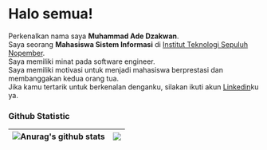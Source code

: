 # Halo semua! 

Perkenalkan nama saya **Muhammad Ade Dzakwan**.<br>
Saya seorang **Mahasiswa Sistem Informasi** di [Institut Teknologi Sepuluh Nopember](https://www.its.ac.id/id/beranda/).<br>
Saya memiliki minat pada software engineer.<br>
Saya memiliki motivasi untuk menjadi mahasiswa berprestasi dan membanggakan kedua orang tua.<br>
Jika kamu tertarik untuk berkenalan denganku, silakan ikuti akun [Linkedin](https://www.linkedin.com/in/muhammad-ade-dzakwan-839916277)ku ya.

### Github Statistic
| <img align="center" src="https://github-readme-stats.vercel.app/api?username=nawa316&show_icons=true&include_all_commits=true&theme=buefy&hide_border=true" alt="Anurag's github stats" /></a> | <a href="https://github.com/anuraghazra/github-readme-stats"><img align="center" src="https://github-readme-stats.vercel.app/api/top-langs/?username=nawa316&layout=compact&theme=buefy&hide_border=true" />|
| ------------- | ------------- |

